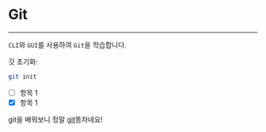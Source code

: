 # Git

---

`CLI`와 `GUI`를 사용하여 `Git`을 학습합니다.

깃 초기화:

```bash
git init
```

- [ ] 항목 1
- [x] 항목 1

git을 배워보니 정말 [git][1]똥차네요!

[1]: https://github.com/yoon00/learn-html
